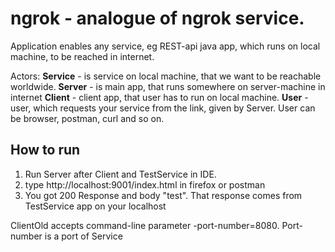 # ngrok - analogue of ngrok service.
Application enables any service, eg REST-api java app, which runs on local machine, to be
reached in internet.

Actors:
**Service** - is service on local machine, that we want to be reachable worldwide.
**Server** - is main app, that runs somewhere on server-machine in internet
**Client** - client app, that user has to run on local machine.
**User** - user, which requests your service from the link, given by Server.
User can be browser, postman, curl and so on.



## How to run

1. Run Server after Client and TestService in IDE.
2. type http://localhost:9001/index.html in firefox or postman
3. You got 200 Response and body "test". That response comes from TestService app on your localhost

ClientOld accepts command-line parameter -port-number=8080. Port-number is a port of Service
